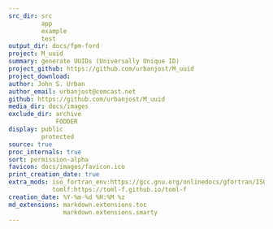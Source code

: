 ```yaml
---
src_dir: src
         app
         example
         test
output_dir: docs/fpm-ford
project: M_uuid
summary: generate UUIDs (Universally Unique ID)
project_github: https://github.com/urbanjost/M_uuid
project_download:
author: John S. Urban
author_email: urbanjost@comcast.net
github: https://github.com/urbanjost/M_uuid
media_dir: docs/images
exclude_dir: archive
             FODDER
display: public
         protected
source: true
proc_internals: true
sort: permission-alpha
favicon: docs/images/favicon.ico
print_creation_date: true
extra_mods: iso_fortran_env:https://gcc.gnu.org/onlinedocs/gfortran/ISO_005fFORTRAN_005fENV.html
            tomlf:https://toml-f.github.io/toml-f
creation_date: %Y-%m-%d %H:%M %z
md_extensions: markdown.extensions.toc
               markdown.extensions.smarty
---
```

